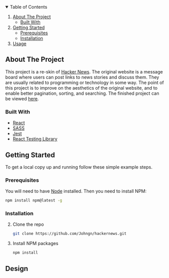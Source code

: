 <!-- TABLE OF CONTENTS -->
<details open="open">
  <summary>Table of Contents</summary>
  <ol>
    <li>
      <a href="#about-the-project">About The Project</a>
      <ul>
        <li><a href="#built-with">Built With</a></li>
      </ul>
    </li>
    <li>
      <a href="#getting-started">Getting Started</a>
      <ul>
        <li><a href="#prerequisites">Prerequisites</a></li>
        <li><a href="#installation">Installation</a></li>
      </ul>
    </li>
    <li><a href="#usage">Usage</a></li>
  </ol>
</details>

<!-- ABOUT THE PROJECT -->

## About The Project

This project is a re-skin of [Hacker News](https://news.ycombinator.com/). The original website is a message board where users can post links to news stories and discuss them. They are usually related to programming or technology in some way. The point of this project is to improve on the aesthetics of the original website, and to enable better pagination, sorting, and searching. The finished project can be viewed [here](https://hardcore-wilson-5cf278.netlify.app/).

### Built With

- [React](https://reactjs.org/)
- [SASS](https://sass-lang.com/)
- [Jest](https://jestjs.io/)
- [React Testing Library](https://testing-library.com/docs/react-testing-library/intro/)

<!-- GETTING STARTED -->

## Getting Started

To get a local copy up and running follow these simple example steps.

### Prerequisites

You will need to have [Node](https://nodejs.org/en/) installed. Then you need to install NPM:

```sh
npm install npm@latest -g
```

### Installation

2. Clone the repo
   ```sh
   git clone https://github.com/Johngn/hackernews.git
   ```
3. Install NPM packages
   ```sh
   npm install
   ```

## Design
